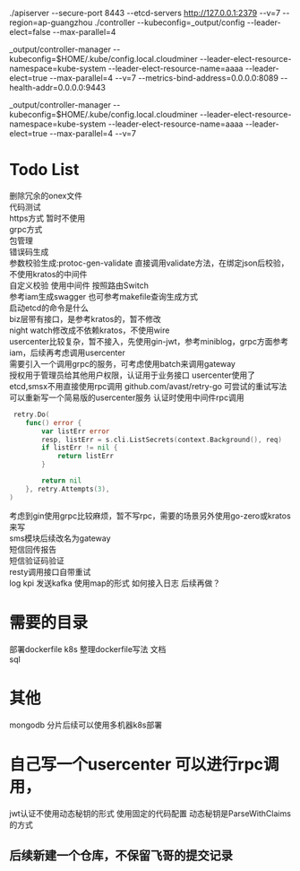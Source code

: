 ./apiserver --secure-port 8443 --etcd-servers http://127.0.0.1:2379 --v=7 --region=ap-guangzhou
./controller  --kubeconfig=_output/config --leader-elect=false --max-parallel=4


 _output/controller-manager --kubeconfig=$HOME/.kube/config.local.cloudminer --leader-elect-resource-namespace=kube-system --leader-elect-resource-name=aaaa --leader-elect=true --max-parallel=4 --v=7 --metrics-bind-address=0.0.0.0:8089  --health-addr=0.0.0.0:9443


_output/controller-manager --kubeconfig=$HOME/.kube/config.local.cloudminer --leader-elect-resource-namespace=kube-system --leader-elect-resource-name=aaaa --leader-elect=true --max-parallel=4 --v=7


# Todo List
删除冗余的onex文件     
代码测试  
https方式 暂时不使用  
grpc方式   
包管理  
错误码生成    
参数校验生成:protoc-gen-validate 直接调用validate方法，在绑定json后校验，不使用kratos的中间件  
自定义校验 使用中间件 按照路由Switch   
参考iam生成swagger  也可参考makefile查询生成方式    
启动etcd的命令是什么  
biz层带有接口，是参考kratos的，暂不修改  
night watch修改成不依赖kratos，不使用wire  
usercenter比较复杂，暂不接入，先使用gin-jwt，参考miniblog，grpc方面参考iam，后续再考虑调用usercenter    
需要引入一个调用grpc的服务，可考虑使用batch来调用gateway    
授权用于管理员给其他用户权限，认证用于业务接口
usercenter使用了etcd,smsx不用直接使用rpc调用
github.com/avast/retry-go 可尝试的重试写法  
可以重新写一个简易版的usercenter服务 认证时使用中间件rpc调用
```go
 retry.Do(
	func() error {
		var listErr error
		resp, listErr = s.cli.ListSecrets(context.Background(), req)
		if listErr != nil {
			return listErr
		}

		return nil
	}, retry.Attempts(3),
)
```
考虑到gin使用grpc比较麻烦，暂不写rpc，需要的场景另外使用go-zero或kratos来写    
sms模块后续改名为gateway  
短信回传报告  
短信验证码验证  
resty调用接口自带重试   
log kpi 发送kafka 使用map的形式 如何接入日志 后续再做？   
# 需要的目录
部署dockerfile k8s
整理dockerfile写法
文档  
sql
# 其他
mongodb 分片后续可以使用多机器k8s部署


# 自己写一个usercenter 可以进行rpc调用，
jwt认证不使用动态秘钥的形式 使用固定的代码配置
动态秘钥是ParseWithClaims的方式 

## 后续新建一个仓库，不保留飞哥的提交记录




